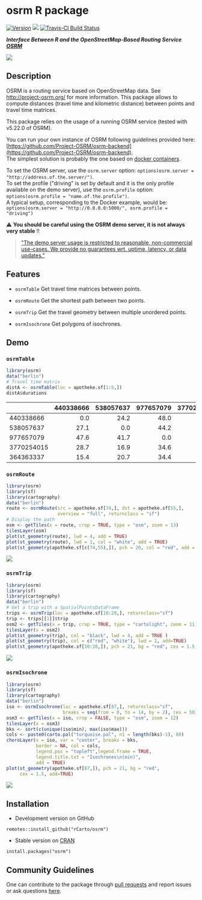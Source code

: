 # osrm R package

[![Version](http://www.r-pkg.org/badges/version/osrm)](https://CRAN.R-project.org/package=osrm/)
![](http://cranlogs.r-pkg.org/badges/osrm?color=brightgreen)
[![Travis-CI Build Status](https://travis-ci.org/rCarto/osrm.svg?branch=master)](https://travis-ci.org/rCarto/osrm)

***Interface Between R and the OpenStreetMap-Based Routing Service [OSRM](http://project-osrm.org/)***

![](https://raw.githubusercontent.com/rCarto/osrm/master/img/cover.png)

## Description
OSRM is a routing service based on OpenStreetMap data. See <http://project-osrm.org/> for more information. This package allows to compute distances (travel time and kilometric distance) between points and travel time matrices.   

This package relies on the usage of a running OSRM service (tested with v5.22.0 of OSRM).    

You can run your own instance of OSRM following guidelines provided here:    [https://github.com/Project-OSRM/osrm-backend](https://github.com/Project-OSRM/osrm-backend).     
The simplest solution is probably the one based on [docker containers](https://github.com/Project-OSRM/osrm-backend#using-docker).    

To set the OSRM server, use the `osrm.server` option: `options(osrm.server = "http://address.of.the.server/")`.     
To set the profile ("driving" is set by default and it is the only profile available on the demo server), use the `osrm.profile` option: `options(osrm.profile = "name.of.the.profile")`.    
A typical setup, corresponding to the Docker example, would be:  
`options(osrm.server = "http://0.0.0.0:5000/", osrm.profile = "driving")`


:warning: **You should be careful using the OSRM demo server, it is not always very stable** :bangbang:  
>["The demo server usage is restricted to reasonable, non-commercial use-cases. We provide no guarantees wrt. uptime, latency, or data updates."](https://github.com/Project-OSRM/osrm-backend/wiki/Demo-server)



## Features

* `osrmTable` Get travel time matrices between points.

* `osrmRoute` Get the shortest path between two points.

* `osrmTrip` Get the travel geometry between multiple unordered points.

* `osrmIsochrone` Get polygons of isochrones.


## Demo

### `osrmTable`

```r
library(osrm)
data("berlin")
# Travel time matrix
distA <- osrmTable(loc = apotheke.sf[1:5,])
distA$durations
```
|           | 440338666| 538057637| 977657079| 3770254015| 364363337|
|:----------|---------:|---------:|---------:|----------:|---------:|
|440338666  |       0.0|      24.2|      48.0|       26.9|      15.0|
|538057637  |      27.1|       0.0|      44.2|       16.4|      22.6|
|977657079  |      47.6|      41.7|       0.0|       35.0|      36.2|
|3770254015 |      28.7|      16.9|      34.6|        0.0|      17.0|
|364363337  |      15.4|      20.7|      34.4|       15.9|       0.0|

### `osrmRoute`

```r
library(osrm)
library(sf)
library(cartography)
data("berlin")
route <- osrmRoute(src = apotheke.sf[74,], dst = apotheke.sf[55,],
                   overview = "full", returnclass = "sf")
# Display the path
osm <- getTiles(x = route, crop = TRUE, type = "osm", zoom = 13)
tilesLayer(osm)
plot(st_geometry(route), lwd = 4, add = TRUE)
plot(st_geometry(route), lwd = 1, col = "white", add = TRUE)
plot(st_geometry(apotheke.sf[c(74,55),]), pch = 20, col = "red", add = TRUE)
```
![](https://raw.githubusercontent.com/rCarto/osrm/master/img/route.png)


### `osrmTrip`

```r
library(osrm)
library(sf)
library(cartography)
data("berlin")
# Get a trip with a SpatialPointsDataFrame
trips <- osrmTrip(loc = apotheke.sf[10:20,], returnclass="sf")
trip <- trips[[1]]$trip
osm2 <- getTiles(x = trip, crop = TRUE, type = "cartolight", zoom = 11)
tilesLayer(x = osm2)
plot(st_geometry(trip), col = "black", lwd = 4, add = TRUE )
plot(st_geometry(trip), col = c("red", "white"), lwd = 1, add=TRUE)
plot(st_geometry(apotheke.sf[10:20,]), pch = 21, bg = "red", cex = 1.5, add=TRUE)
```

![](https://raw.githubusercontent.com/rCarto/osrm/master/img/trip.png)

### `osrmIsochrone`

```r
library(osrm)
library(sf)
library(cartography)
data("berlin")
iso <- osrmIsochrone(loc = apotheke.sf[87,], returnclass="sf",
                     breaks = seq(from = 0, to = 14, by = 2), res = 50)
osm3 <- getTiles(x = iso, crop = FALSE, type = "osm", zoom = 12)
tilesLayer(x = osm3)
bks <- sort(c(unique(iso$min), max(iso$max)))
cols <- paste0(carto.pal("turquoise.pal", n1 = length(bks)-1), 80)
choroLayer(x = iso, var = "center", breaks = bks,
           border = NA, col = cols,
           legend.pos = "topleft",legend.frame = TRUE,
           legend.title.txt = "Isochrones\n(min)",
           add = TRUE)
plot(st_geometry(apotheke.sf[87,]), pch = 21, bg = "red", 
     cex = 1.5, add=TRUE)

```
![](https://raw.githubusercontent.com/rCarto/osrm/master/img/iso.png)


## Installation

* Development version on GitHub
```{r}
remotes::install_github("rCarto/osrm")
```

* Stable version on [CRAN](https://CRAN.R-project.org/package=osrm/)
```{r}
install.packages("osrm")
```

## Community Guidelines

One can contribute to the package through [pull requests](https://github.com/rCarto/osrm/pulls) and report issues or ask questions [here](https://github.com/rCarto/osrm/issues).
